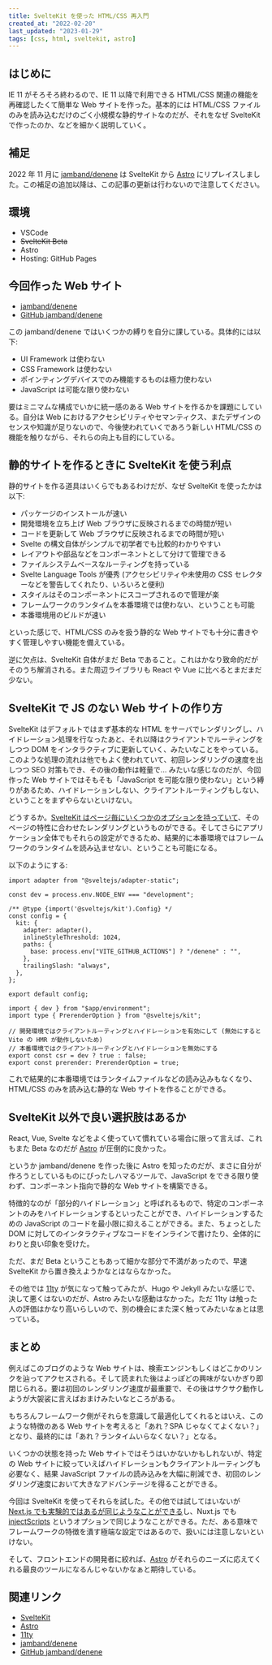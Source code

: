 ```yaml
---
title: SvelteKit を使った HTML/CSS 再入門
created_at: "2022-02-20"
last_updated: "2023-01-29"
tags: [css, html, sveltekit, astro]
---
```


## はじめに

IE 11 がそろそろ終わるので、IE 11 以降で利用できる HTML/CSS 関連の機能を再確認したくて簡単な Web サイトを作った。基本的には HTML/CSS ファイルのみを読み込むだけのごく小規模な静的サイトなのだが、それをなぜ SvelteKit で作ったのか、などを細かく説明していく。

## 補足

2022 年 11 月に [jamband/denene](https://jamband.gitub.io/denene/) は SvelteKit から [Astro](https://astro.build/) にリプレイスしました。この補足の追加以降は、この記事の更新は行わないので注意してください。

## 環境

- VSCode
- ~~SvelteKit Beta~~
- Astro
- Hosting: GitHub Pages

## 今回作った Web サイト

- [jamband/denene](https://jamband.github.io/denene/)
- [GitHub jamband/denene](https://github.com/jamband/denene)

この jamband/denene ではいくつかの縛りを自分に課している。具体的には以下:

- UI Framework は使わない
- CSS Framework は使わない
- ポインティングデバイスでのみ機能するものは極力使わない
- JavaScript は可能な限り使わない

要はミニマムな構成でいかに統一感のある Web サイトを作るかを課題にしている。自分は Web におけるアクセシビリティやセマンティクス、またデザインのセンスや知識が足りないので、今後使われていくであろう新しい HTML/CSS の機能を触りながら、それらの向上も目的にしている。

## 静的サイトを作るときに SvelteKit を使う利点

静的サイトを作る道具はいくらでもあるわけだが、なぜ SvelteKit を使ったかは以下:

- パッケージのインストールが速い
- 開発環境を立ち上げ Web ブラウザに反映されるまでの時間が短い
- コードを更新して Web ブラウザに反映されるまでの時間が短い
- Svelte の構文自体がシンプルで初学者でも比較的わかりやすい
- レイアウトや部品などをコンポーネントとして分けて管理できる
- ファイルシステムベースなルーティングを持っている
- Svelte Language Tools が優秀 (アクセシビリティや未使用の CSS セレクターなどを警告してくれたり、いろいろと便利)
- スタイルはそのコンポーネントにスコープされるので管理が楽
- フレームワークのランタイムを本番環境では使わない、ということも可能
- 本番環境用のビルドが速い

といった感じで、HTML/CSS のみを扱う静的な Web サイトでも十分に書きやすく管理しやすい機能を備えている。

逆に欠点は、SvelteKit 自体がまだ Beta であること。これはかなり致命的だがそのうち解消される。また周辺ライブラリも React や Vue に比べるとまだまだ少ない。

## SvelteKit で JS のない Web サイトの作り方

SvelteKit はデフォルトではまず基本的な HTML をサーバでレンダリングし、ハイドレーション処理を行なったあと、それ以降はクライアントでルーティングをしつつ DOM をインタラクティブに更新していく、みたいなことをやっている。このような処理の流れは他でもよく使われていて、初回レンダリングの速度を出しつつ SEO 対策もでき、その後の動作は軽量で... みたいな感じなのだが、今回作った Web サイトではそもそも「JavaScript を可能な限り使わない」という縛りがあるため、ハイドレーションしない、クライアントルーティングもしない、ということをまずやらないといけない。

どうするか。[SvelteKit はページ毎にいくつかのオプションを持っていて](https://kit.svelte.dev/docs/page-options)、そのページの特性に合わせたレンダリングというものができる。そしてさらにアプリケーション全体でもそれらの設定ができるため、結果的に本番環境ではフレームワークのランタイムを読み込ませない、ということも可能になる。

以下のようにする:

```js[data-file="svelte.config.js"]
import adapter from "@sveltejs/adapter-static";

const dev = process.env.NODE_ENV === "development";

/** @type {import('@sveltejs/kit').Config} */
const config = {
  kit: {
    adapter: adapter(),
    inlineStyleThreshold: 1024,
    paths: {
      base: process.env["VITE_GITHUB_ACTIONS"] ? "/denene" : "",
    },
    trailingSlash: "always",
  },
};

export default config;
```

```js[data-file="src/routes/+layout.ts"]
import { dev } from "$app/environment";
import type { PrerenderOption } from "@sveltejs/kit";

// 開発環境ではクライアントルーティングとハイドレーションを有効にして (無効にすると Vite の HMR が動作しないため)
// 本番環境ではクライアントルーティングとハイドレーションを無効にする
export const csr = dev ? true : false;
export const prerender: PrerenderOption = true;
```

これで結果的に本番環境ではランタイムファイルなどの読み込みもなくなり、HTML/CSS のみを読み込む静的な Web サイトを作ることができる。

## SvelteKit 以外で良い選択肢はあるか

React, Vue, Svelte などをよく使っていて慣れている場合に限って言えば、これもまた Beta なのだが [Astro](https://astro.build/) が圧倒的に良かった。

というか jamband/denene を作った後に Astro を知ったのだが、まさに自分が作ろうとしているものにぴったしハマるツールで、JavaScript をできる限り使わず、コンポーネント指向で静的な Web サイトを構築できる。

特徴的なのが「部分的ハイドレーション」と呼ばれるもので、特定のコンポーネントのみをハイドレーションするといったことができ、ハイドレーションするための JavaScript のコードを最小限に抑えることができる。また、ちょっとした DOM に対してのインタラクティブなコードをインラインで書けたり、全体的にわりと良い印象を受けた。

ただ、まだ Beta ということもあって細かな部分で不満があったので、早速 SvelteKit から置き換えようかなとはならなかった。

その他では [11ty](https://www.11ty.dev/) が気になって触ってみたが、Hugo や Jekyll みたいな感じで、決して悪くはないのだが、Astro みたいな感動はなかった。ただ 11ty は触った人の評価はかなり高いらしいので、別の機会にまた深く触ってみたいなぁとは思っている。

## まとめ

例えばこのブログのような Web サイトは、検索エンジンもしくはどこかのリンクを辿ってアクセスされる。そして読まれた後はよっぽどの興味がないかぎり即閉じられる。要は初回のレンダリング速度が最重要で、その後はサクサク動作しようが大袈裟に言えばおまけみたいなところがある。

もちろんフレームワーク側がそれらを意識して最適化してくれるとはいえ、このような特徴のある Web サイトを考えると「あれ？SPA じゃなくてよくない？」となり、最終的には「あれ？ランタイムいらなくない？」となる。

いくつかの状態を持った Web サイトではそうはいかないかもしれないが、特定の Web サイトに絞っていえばハイドレーションもクライアントルーティングも必要なく、結果 JavaScript ファイルの読み込みを大幅に削減でき、初回のレンダリング速度において大きなアドバンテージを得ることができる。

今回は SvelteKit を使ってそれらを試した。その他では試してはいないが [Next.js でも実験的ではあるが同じようなことができる](https://github.com/vercel/next.js/pull/11949)し、Nuxt.js でも [injectScripts](https://nuxtjs.org/docs/configuration-glossary/configuration-render/#injectscripts) というオプションで同じようなことができる。ただ、ある意味でフレームワークの特徴を潰す極端な設定ではあるので、扱いには注意しないといけない。

そして、フロントエンドの開発者に絞れば、[Astro](https://astro.build/) がそれらのニーズに応えてくれる最良のツールになるんじゃないかなぁと期待している。

## 関連リンク

- [SvelteKit](https://kit.svelte.dev/)
- [Astro](https://astro.build/)
- [11ty](https://www.11ty.dev/)
- [jamband/denene](https://jamband.github.io/denene/)
- [GitHub jamband/denene](https://github.com/jamband/denene)
